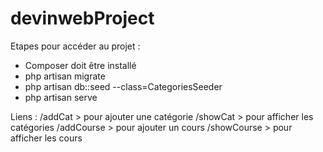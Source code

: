 # devinwebProject

Etapes pour accéder au projet :
 - Composer doit être installé
 - php artisan migrate
 - php artisan db::seed --class=CategoriesSeeder
 - php artisan serve

Liens :
/addCat > pour ajouter une catégorie
/showCat > pour afficher les catégories
/addCourse > pour ajouter un cours
/showCourse > pour afficher les cours
